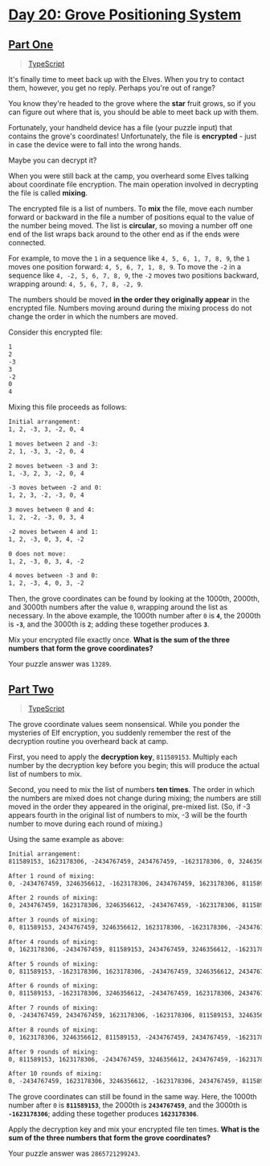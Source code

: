 # [Day 20: Grove Positioning System](https://adventofcode.com/2022/day/20)

## [Part One](https://adventofcode.com/2022/day/20#part1)

> [TypeScript](/solutions/typescript/2022/20/src/p1.ts)

It's finally time to meet back up with the Elves. When you try to contact them,
however, you get no reply. Perhaps you're out of range?

You know they're headed to the grove where the **star** fruit grows, so if you
can figure out where that is, you should be able to meet back up with them.

Fortunately, your handheld device has a file (your puzzle input) that contains
the grove's coordinates! Unfortunately, the file is **encrypted** - just in case
the device were to fall into the wrong hands.

Maybe you can decrypt it?

When you were still back at the camp, you overheard some Elves talking about
coordinate file encryption. The main operation involved in decrypting the file
is called **mixing**.

The encrypted file is a list of numbers. To **mix** the file, move each number
forward or backward in the file a number of positions equal to the value of the
number being moved. The list is **circular**, so moving a number off one end of
the list wraps back around to the other end as if the ends were connected.

For example, to move the `1` in a sequence like `4, 5, 6, 1, 7, 8, 9`, the `1`
moves one position forward: `4, 5, 6, 7, 1, 8, 9`. To move the `-2` in a
sequence like `4, -2, 5, 6, 7, 8, 9`, the `-2` moves two positions backward,
wrapping around: `4, 5, 6, 7, 8, -2, 9`.

The numbers should be moved **in the order they originally appear** in the
encrypted file. Numbers moving around during the mixing process do not change
the order in which the numbers are moved.

Consider this encrypted file:

```txt
1
2
-3
3
-2
0
4
```

Mixing this file proceeds as follows:

```txt
Initial arrangement:
1, 2, -3, 3, -2, 0, 4

1 moves between 2 and -3:
2, 1, -3, 3, -2, 0, 4

2 moves between -3 and 3:
1, -3, 2, 3, -2, 0, 4

-3 moves between -2 and 0:
1, 2, 3, -2, -3, 0, 4

3 moves between 0 and 4:
1, 2, -2, -3, 0, 3, 4

-2 moves between 4 and 1:
1, 2, -3, 0, 3, 4, -2

0 does not move:
1, 2, -3, 0, 3, 4, -2

4 moves between -3 and 0:
1, 2, -3, 4, 0, 3, -2
```

Then, the grove coordinates can be found by looking at the 1000th, 2000th, and
3000th numbers after the value `0`, wrapping around the list as necessary. In
the above example, the 1000th number after `0` is **`4`**, the 2000th is
**`-3`**, and the 3000th is **`2`**; adding these together produces **`3`**.

Mix your encrypted file exactly once. **What is the sum of the three numbers**
**that form the grove coordinates?**

Your puzzle answer was `13289`.

## [Part Two](https://adventofcode.com/2022/day/20#part2)

> [TypeScript](/solutions/typescript/2022/20/src/p2.ts)

The grove coordinate values seem nonsensical. While you ponder the mysteries of
Elf encryption, you suddenly remember the rest of the decryption routine you
overheard back at camp.

First, you need to apply the **decryption key**, `811589153`. Multiply each
number by the decryption key before you begin; this will produce the actual list
of numbers to mix.

Second, you need to mix the list of numbers **ten times**. The order in which
the numbers are mixed does not change during mixing; the numbers are still moved
in the order they appeared in the original, pre-mixed list. (So, if -3 appears
fourth in the original list of numbers to mix, -3 will be the fourth number to
move during each round of mixing.)

Using the same example as above:

```txt
Initial arrangement:
811589153, 1623178306, -2434767459, 2434767459, -1623178306, 0, 3246356612

After 1 round of mixing:
0, -2434767459, 3246356612, -1623178306, 2434767459, 1623178306, 811589153

After 2 rounds of mixing:
0, 2434767459, 1623178306, 3246356612, -2434767459, -1623178306, 811589153

After 3 rounds of mixing:
0, 811589153, 2434767459, 3246356612, 1623178306, -1623178306, -2434767459

After 4 rounds of mixing:
0, 1623178306, -2434767459, 811589153, 2434767459, 3246356612, -1623178306

After 5 rounds of mixing:
0, 811589153, -1623178306, 1623178306, -2434767459, 3246356612, 2434767459

After 6 rounds of mixing:
0, 811589153, -1623178306, 3246356612, -2434767459, 1623178306, 2434767459

After 7 rounds of mixing:
0, -2434767459, 2434767459, 1623178306, -1623178306, 811589153, 3246356612

After 8 rounds of mixing:
0, 1623178306, 3246356612, 811589153, -2434767459, 2434767459, -1623178306

After 9 rounds of mixing:
0, 811589153, 1623178306, -2434767459, 3246356612, 2434767459, -1623178306

After 10 rounds of mixing:
0, -2434767459, 1623178306, 3246356612, -1623178306, 2434767459, 811589153
```

The grove coordinates can still be found in the same way. Here, the 1000th
number after `0` is **`811589153`**, the 2000th is **`2434767459`**, and the
3000th is **`-1623178306`**; adding these together produces **`1623178306`**.

Apply the decryption key and mix your encrypted file ten times. **What is the**
**sum of the three numbers that form the grove coordinates?**

Your puzzle answer was `2865721299243`.
